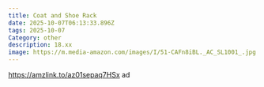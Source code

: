 ```yaml
---
title: Coat and Shoe Rack
date: 2025-10-07T06:13:33.896Z
tags: 2025-10-07
Category: other
description: 18.xx
image: https://m.media-amazon.com/images/I/51-CAFn8iBL._AC_SL1001_.jpg
---
```

https://amzlink.to/az01sepaq7HSx    ad